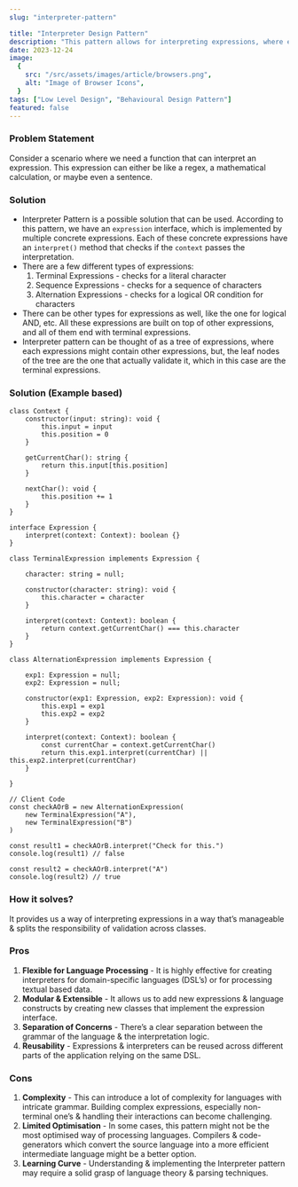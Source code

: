 ```yaml
---
slug: "interpreter-pattern"

title: "Interpreter Design Pattern"
description: "This pattern allows for interpreting expressions, where expressions can be regexes, mathematical calculation, or even a sentence"
date: 2023-12-24
image:
  {
    src: "/src/assets/images/article/browsers.png",
    alt: "Image of Browser Icons",
  }
tags: ["Low Level Design", "Behavioural Design Pattern"]
featured: false
---
```


### Problem Statement

Consider a scenario where we need a function that can interpret an expression. This expression can either be like a regex, a mathematical calculation, or maybe even a sentence.

### Solution

- Interpreter Pattern is a possible solution that can be used. According to this pattern, we have an `expression` interface, which is implemented by multiple concrete expressions. Each of these concrete expressions have an `interpret()` method that checks if the `context` passes the interpretation.
- There are a few different types of expressions:
  1.  Terminal Expressions - checks for a literal character
  2.  Sequence Expressions - checks for a sequence of characters
  3.  Alternation Expressions - checks for a logical OR condition for characters
- There can be other types for expressions as well, like the one for logical AND, etc. All these expressions are built on top of other expressions, and all of them end with terminal expressions.
- Interpreter pattern can be thought of as a tree of expressions, where each expressions might contain other expressions, but, the leaf nodes of the tree are the one that actually validate it, which in this case are the terminal expressions.

### Solution (Example based)

```tsx
class Context {
	constructor(input: string): void {
		this.input = input
		this.position = 0
	}

	getCurrentChar(): string {
		return this.input[this.position]
	}

	nextChar(): void {
		this.position += 1
	}
}

interface Expression {
	interpret(context: Context): boolean {}
}

class TerminalExpression implements Expression {

	character: string = null;

	constructor(character: string): void {
		this.character = character
	}

	interpret(context: Context): boolean {
		return context.getCurrentChar() === this.character
	}
}

class AlternationExpression implements Expression {

	exp1: Expression = null;
	exp2: Expression = null;

	constructor(exp1: Expression, exp2: Expression): void {
		this.exp1 = exp1
		this.exp2 = exp2
	}

	interpret(context: Context): boolean {
		const currentChar = context.getCurrentChar()
		return this.exp1.interpret(currentChar) || this.exp2.interpret(currentChar)
	}

}

// Client Code
const checkAOrB = new AlternationExpression(
	new TerminalExpression("A"),
	new TerminalExpression("B")
)

const result1 = checkAOrB.interpret("Check for this.")
console.log(result1) // false

const result2 = checkAOrB.interpret("A")
console.log(result2) // true
```

### How it solves?

It provides us a way of interpreting expressions in a way that’s manageable & splits the responsibility of validation across classes.

### Pros

1. **Flexible for Language Processing** - It is highly effective for creating interpreters for domain-specific languages (DSL’s) or for processing textual based data.
2. **Modular & Extensible** - It allows us to add new expressions & language constructs by creating new classes that implement the expression interface.
3. **Separation of Concerns** - There’s a clear separation between the grammar of the language & the interpretation logic.
4. **Reusability** - Expressions & interpreters can be reused across different parts of the application relying on the same DSL.

### Cons

1. **Complexity** - This can introduce a lot of complexity for languages with intricate grammar. Building complex expressions, especially non-terminal one’s & handling their interactions can become challenging.
2. **Limited Optimisation** - In some cases, this pattern might not be the most optimised way of processing languages. Compilers & code-generators which convert the source language into a more efficient intermediate language might be a better option.
3. **Learning Curve** - Understanding & implementing the Interpreter pattern may require a solid grasp of language theory & parsing techniques.
